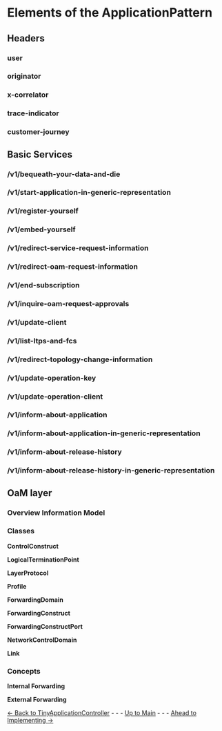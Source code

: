 # Elements of the ApplicationPattern

## Headers

### user

### originator

### x-correlator

### trace-indicator

### customer-journey

## Basic Services

### /v1/bequeath-your-data-and-die

### /v1/start-application-in-generic-representation

### /v1/register-yourself

### /v1/embed-yourself

### /v1/redirect-service-request-information

### /v1/redirect-oam-request-information

### /v1/end-subscription

### /v1/inquire-oam-request-approvals

### /v1/update-client

### /v1/list-ltps-and-fcs

### /v1/redirect-topology-change-information

### /v1/update-operation-key

### /v1/update-operation-client

### /v1/inform-about-application

### /v1/inform-about-application-in-generic-representation

### /v1/inform-about-release-history

### /v1/inform-about-release-history-in-generic-representation

## OaM layer

### Overview Information Model

### Classes

**ControlConstruct**

**LogicalTerminationPoint**

**LayerProtocol**

**Profile**

**ForwardingDomain**

**ForwardingConstruct**

**ForwardingConstructPort**

**NetworkControlDomain**

**Link**

### Concepts

**Internal Forwarding**

**External Forwarding**


[<- Back to TinyApplicationController](../TinyApplicationController/TinyApplicationController.md) - - - [Up to Main](../Main.md) - - - [Ahead to Implementing ->](../ImplementingApplications/ImplementingApplications.md)